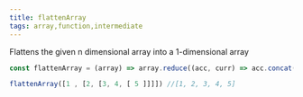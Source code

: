 ```yaml
---
title: flattenArray
tags: array,function,intermediate
---
```


Flattens the given n dimensional array into a 1-dimensional array

```js
const flattenArray = (array) => array.reduce((acc, curr) => acc.concat(Array.isArray(curr) ? flattenArray(curr) : curr), [])
```

```js
flattenArray([1 , [2, [3, 4, [ 5 ]]]]) //[1, 2, 3, 4, 5]
```